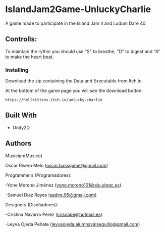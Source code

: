 # IslandJam2Game-UnluckyCharlie


A game made to participate in the Island Jam II and Ludum Dare 40.


## Controlls:


To maintain the rythm you should use  "S" to breathe, "D" to digest and "A" to make the heart beat.


### Installing


Download the zip containing the Data and Executable from Itch.io

At the bottom of the game page you will see the download button:


```
https://hellkittens.itch.io/unlucky-charlie
```




## Built With

* Unity2D



## Authors

Musician(Músico)

Óscar Rivero Melo (oscar.bassgame@gmail.com)

Programmers (Programadores):

-Yone Moreno Jiménez (yone.moreno101@alu.ulpgc.es)

-Samuel Díaz Reyes (sadire.95@gmail.com)

Designers (Diseñadores):

-Cristina Navarro Pérez (crisnape@hotmail.es)

-Leyva Ojeda Peñate (leyvaojeda.alumnavalsequillo@gmail.com)





